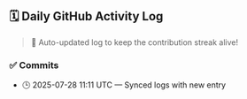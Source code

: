 ## 🗓️ Daily GitHub Activity Log

> 🤖 Auto-updated log to keep the contribution streak alive!

### ✅ Commits

- 🕒 2025-07-28 11:11 UTC — Synced logs with new entry

